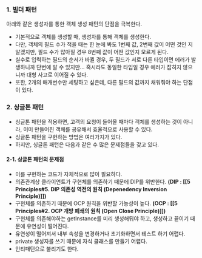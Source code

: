 ### 1. 빌더 패턴
아래와 같은 생성자를 통한 객체 생성 패턴의 단점을 극복한다.
- 기본적으로 객체를 생성할 때, 생성자를 통해 객체를 생성한다.
- 다만, 객체의 필드 수가 적을 때는 한 눈에 봐도 1번째 값, 2번째 값이 어떤 것인 지 알겠지만, 필드 수가 많아질 경우 8번째 값이 어떤 값인지 모르게 된다.
- 실수로 입력하는 필드의 순서가 바뀔 경우, 두 필드가 서로 다른 타입이면 에러가 발생하니까 단번에 알 수 있지만... 혹시라도 동일한 타입일 경우 에러가 잡히지 않으니까 대형 사고로 이어질 수 있다.
- 또한, 2개의 매개변수만 세팅하고 싶은데, 다른 필드의 값까지 채워줘야 하는 단점이 있다.

### 2. 싱글톤 패턴
- 싱글톤 패턴을 적용하면, 고객의 요청이 들어올 때마다 객체를 생성하는 것이 아니라, 이미 만들어진 객체를 공유해서 효율적으로 사용할 수 있다.
- 싱글톤 패턴을 구현하는 방법은 여러가지가 있다.
- 하지만, 싱글톤 패턴은 다음과 같은 수 많은 문제점들을 갖고 있다.

#### 2-1. 싱글톤 패턴의 문제점
- 이를 구현하는 코드가 자체적으로 많이 필요하다.
- 의존관계상 클라이언트가 구현체를 의존하기 때문에 DIP를 위반한다. **(DIP : [[5 Principles#5. DIP 의존성 역전의 원칙 (Depenedency Inversion Principle)]])**
- 구현체를 의존하기 때문에 OCP 원칙을 위반할 가능성이 높다. **(OCP : [[5 Principles#2. OCP 개방 폐쇄의 원칙 (Open Close Principle)]])**
- 구현체를 의존해야하는 getInstance를 미리 생성해둬야 하고, 생성하고 끝이기 때문에 유연성이 떨어진다.
- 유연성이 떨어져서 내부 속성을 변경하거나 초기화하면서 테스트 하기 어렵다.
- private 생성자를 쓰기 때문에 자식 클래스를 만들기 어렵다.
- 안티패턴으로 불리기도 한다.